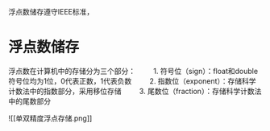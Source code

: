 浮点数储存遵守IEEE标准，

# 浮点数储存

浮点数在计算机中的存储分为三个部分：
　　 1. 符号位（sign）：float和double符号位均为1位，0代表正数，1代表负数
　　 2. 指数位（exponent）：存储科学计数法中的指数部分，采用移位存储
　　 3. 尾数位（fraction）：存储科学计数法中的尾数部分

![[单双精度浮点存储.png]]
